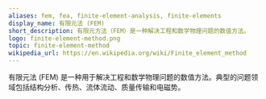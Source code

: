 ```yaml
---
aliases: fem, fea, finite-element-analysis, finite-elements
display_name: 有限元法 (FEM)
short_description: 有限元方法（FEM）是一种解决工程和数学物理问题的数值方法。
logo: finite-element-method.png
topic: finite-element-method
wikipedia_url: https://en.wikipedia.org/wiki/Finite_element_method
---
```

有限元法 (FEM) 是一种用于解决工程和数学物理问题的数值方法。典型的问题领域包括结构分析、传热、流体流动、质量传输和电磁势。